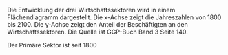 Die Entwicklung der drei Wirtschaftssektoren wird in einem Flächendiagramm dargestellt.
Die x-Achse zeigt die Jahreszahlen von 1800 bis 2100.
Die y-Achse zeigt den Anteil der Beschäftigten an den Wirtschaftssektoren.
Die Quelle ist GGP-Buch Band 3 Seite 140.

Der Primäre Sektor ist seit 1800 